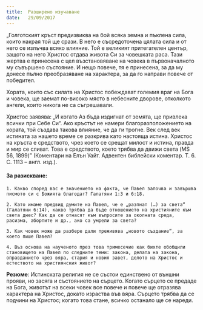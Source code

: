 ```yaml
---
title:  Разширено изучаване
date:   29/09/2017
---
```


„Голготският кръст предизвиква на бой всяка земна и пъклена сила, които накрая той ще срази. В него е съсредоточена цялата сила и от него се излъчва всяко влияние. Той е великият притегателен център, защото на него Христос отдава живота Си за човешката раса. Тази жертва е принесена с цел възстановяване на човека в първоначалното му съвършено състояние. И нещо повече, тя е принесена, за да му донесе пълно преобразяване на характера, за да го направи повече от победител.

Хората, които със силата на Христос побеждават големия враг на Бога и човека, ще заемат по-високо място в небесните дворове, отколкото ангели, които никога не са съгрешавали.

Христос заявява: „И когато Аз бъда издигнат от земята, ще привлека всички при Себе Си“. Ако кръстът не намери благоразположението на хората, той създава такова влияние, че да ги трогне. Век след век истината за нашето време се разкрива като настояща истина. Христос на кръста е средството, чрез което се срещат милост и истина, правда и мир се сливат. Това е средството, което трябва да движи света (MS 56, 1899)” (Коментари на Елън Уайт. Адвентен библейски коментар. Т. 6. С. 1113 – англ. изд.).

#### За разискване:

`1. Какво според вас е значението на факта, че Павел започва и завършва писмото си с Божията благодат? Галатяни 1:3 и 6:18.`

`2. Като имаме предвид думите на Павел, че е „разпнат (…) за света“ (Галатяни 6:14), какво трябва да бъде отношението на християните към света днес? Как да се отнасят към въпросите за околната среда, расизма, абортите и др., ако са умрели за света?`

`3. Как човек може да разбере дали преживява „новото създание“, за което пише Павел?`

`4. Въз основа на наученото през това тримесечие как бихте обобщили становището на Павел по следните теми: закона, делата на закона, оправданието чрез вяра, стария и новия завет, делото на Христос и естеството на християнския живот?`

**Резюме**: Истинската религия не се състои единствено от външни прояви, но засяга и състоянието на сърцето. Когато сърцето се предаде на Бога, животът на всеки човек все повече и повече ще отразява характера на Христос, докато израства във вяра. Сърцето трябва да се подчини на Христос; когато това стане, всичко останало ще се нареди.